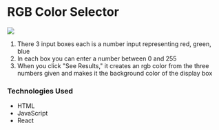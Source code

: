 # RGB Color Selector

![](https://i.imgur.com/TFJeQG5l.png)

1. There 3 input boxes each is a number input representing red, green, blue
2. In each box you can enter a number between 0 and 255
3. When you click "See Results," it creates an rgb color from the three numbers given and makes it the background color of the display box

### Technologies Used

* HTML
* JavaScript
* React
